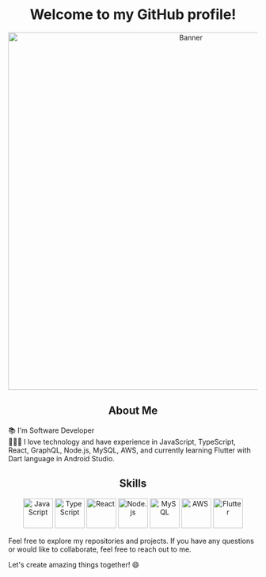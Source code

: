 <h1 align="center">Welcome to my GitHub profile!</h1>
<p align="center">
  <img src="https://cdn.discordapp.com/attachments/917183221375049728/945738819527909386/background.png" alt="Banner" width="722">
</p>

<div align="center">
  <h2>About Me</h2>
</div>
<p>
  📚 I'm Software Developer<br>
  👩🏻‍💻 I love technology and have experience in JavaScript, TypeScript, React, GraphQL, Node.js, MySQL, AWS, and currently learning Flutter with Dart language in Android Studio.
</p>

<div align="center">
  <h2>Skills</h2>
</div>
<p align="center">
  <img src="https://cdn.iconscout.com/icon/free/png-256/javascript-2752148-2284965.png" alt="JavaScript" width="60px"">
  <img src="https://cdn.iconscout.com/icon/free/png-256/typescript-1174965.png" alt="TypeScript" width="60px"">
  <img src="https://cdn.iconscout.com/icon/free/png-256/react-1-282599.png" alt="React" width="60px"">
  <img src="https://cdn.iconscout.com/icon/free/png-256/nodejs-6-569582.png" alt="Node.js" width="60px"">
  <img src="https://cdn.iconscout.com/icon/free/png-256/mysql-19-1174939.png" alt="MySQL" width="60px"">
  <img src="https://cdn.iconscout.com/icon/free/png-256/amazon-web-services-2-1174997.png" alt="AWS" width="60px"">
  <img src="https://cdn.iconscout.com/icon/free/png-256/flutter-2038877-1720090.png" alt="Flutter" width="60px"">
</p>

Feel free to explore my repositories and projects. If you have any questions or would like to collaborate, feel free to reach out to me.

Let's create amazing things together! 😄
